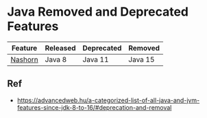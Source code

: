 # Java Removed and Deprecated Features

Feature                                             | Released | Deprecated | Removed
----------------------------------------------------|----------|------------|---------
[Nashorn](https://github.com/shamy1st/java-nashorn) | Java 8   | Java 11    | Java 15 

## Ref
* https://advancedweb.hu/a-categorized-list-of-all-java-and-jvm-features-since-jdk-8-to-16/#deprecation-and-removal
